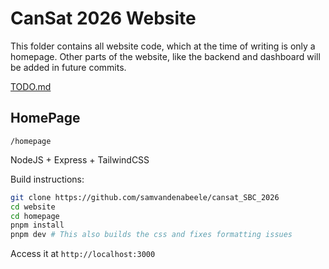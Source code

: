 # CanSat 2026 Website

This folder contains all website code, which at the time of writing is only a homepage.
Other parts of the website, like the backend and dashboard will be added in future commits.

[TODO.md](https://github.com/samvandenabeele/cansat_SBC_2026/blob/main/website%2FTODO.md)

## HomePage

`/homepage`

NodeJS + Express + TailwindCSS

Build instructions:
```bash
git clone https://github.com/samvandenabeele/cansat_SBC_2026
cd website
cd homepage
pnpm install
pnpm dev # This also builds the css and fixes formatting issues
```
Access it at `http://localhost:3000`